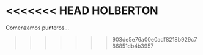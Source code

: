 <<<<<<< HEAD
HOLBERTON
=======
Comenzamos punteros...
>>>>>>> 903de5e76a00e0adf8218b929c786851db4b3957
